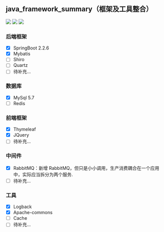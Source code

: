 
## java_framework_summary（框架及工具整合）
[![](https://img.shields.io/badge/Language-Java-blue.svg)](https://github.com/1019509861/java_framework_summary)
[![](https://img.shields.io/badge/Framework-SpringBoot-brightgreen.svg)](https://github.com/1019509861/java_framework_summary)
[![](https://img.shields.io/badge/Database-MySql-blueviolet.svg)](https://github.com/1019509861/java_framework_summary)

### 后端框架
- [x] SpringBoot 2.2.6
- [x] Mybatis
- [ ] Shiro
- [ ] Quartz
- [ ] 待补充...

### 数据库
- [x] MySql 5.7
- [ ] Redis

### 前端框架
- [x] Thymeleaf
- [x] JQuery
- [ ] 待补充...

### 中间件
- [x] RabbitMQ：新增 RabbitMQ，但只是小小调用，生产消费耦合在一个应用中，实际应当拆分为两个服务.
- [ ] 待补充...

### 工具
- [x] Logback
- [x] Apache-commons
- [ ] Cache
- [ ] 待补充...
